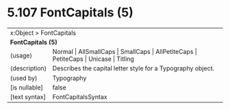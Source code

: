 <html dir="LTR" xmlns:mshelp="http://msdn.microsoft.com/mshelp" xmlns:ddue="http://ddue.schemas.microsoft.com/authoring/2003/5" xmlns:xlink="http://www.w3.org/1999/xlink" xmlns:tool="http://www.microsoft.com/tooltip">

<body>
 <input type="hidden" id="userDataCache" class="userDataStyle">
 <input type="hidden" id="hiddenScrollOffset">
 <img id="dropDownImage" style="display:none; height:0; width:0;" src="../local/drpdown.gif">
 <img id="dropDownHoverImage" style="display:none; height:0; width:0;" src="../local/drpdown_orange.gif">
 <img id="collapseImage" style="display:none; height:0; width:0;" src="../local/collapse.gif">
 <img id="expandImage" style="display:none; height:0; width:0;" src="../local/exp.gif">
 <img id="collapseAllImage" style="display:none; height:0; width:0;" src="../local/collall.gif">
 <img id="expandAllImage" style="display:none; height:0; width:0;" src="../local/expall.gif">
 <img id="copyImage" style="display:none; height:0; width:0;" src="../local/copycode.gif">
 <img id="copyHoverImage" style="display:none; height:0; width:0;" src="../local/copycodeHighlight.gif">
 <div id="header"><h1 class="heading">5.107 FontCapitals (5)</h1></div>

 <div id="mainSection">
 <div id="mainBody">
 <div id="allHistory" class="saveHistory" onsave="saveAll()" onload="loadAll()"></div>
 <p xmlns:wsd="http://wsdev.schemas.microsoft.com/authoring/2008/2" xmlns:msxsl="urn:schemas-microsoft-com:xslt" xmlns:script="urn:script" xmlns:build="urn:build">
 </p>
 <div id="sectionSection0" class="section" name="collapseableSection">
 <content xmlns="http://ddue.schemas.microsoft.com/authoring/2003/5" xmlns:wsd="http://wsdev.schemas.microsoft.com/authoring/2008/2" xmlns:msxsl="urn:schemas-microsoft-com:xslt" xmlns:script="urn:script" xmlns:build="urn:build">
 </content>
 </div>
 <div id="sectionSection1" class="section" name="collapseableSection">
 <content xmlns="http://ddue.schemas.microsoft.com/authoring/2003/5" xmlns:wsd="http://wsdev.schemas.microsoft.com/authoring/2008/2" xmlns:msxsl="urn:schemas-microsoft-com:xslt" xmlns:script="urn:script" xmlns:build="urn:build">
 <table class="ProtocolAuthoredTable" xmlns="">
 <tr><td colspan="2">
<mshelp:link keywords="55aacd72-e114-4aa1-b774-3f7ded5e1f7d" tabindex="0">x:Object</mshelp:link> &gt; <mshelp:link keywords="20da6359-056d-4dbe-8ee6-c6b1857e3689" tabindex="0">FontCapitals</mshelp:link> </td>
 </tr>
 <tr><td colspan="2">
 <b>FontCapitals (5)</b> </td>
 </tr>
 <tr><td><div class="indent0">(usage)</div></td>
 <td><mshelp:link keywords="e33974e7-3184-45a1-8055-32a813f2071c" tabindex="0">Normal</mshelp:link> | <mshelp:link keywords="e33974e7-3184-45a1-8055-32a813f2071c" tabindex="0">AllSmallCaps</mshelp:link> | <mshelp:link keywords="e33974e7-3184-45a1-8055-32a813f2071c" tabindex="0">SmallCaps</mshelp:link> | <mshelp:link keywords="e33974e7-3184-45a1-8055-32a813f2071c" tabindex="0">AllPetiteCaps</mshelp:link> | <mshelp:link keywords="e33974e7-3184-45a1-8055-32a813f2071c" tabindex="0">PetiteCaps</mshelp:link> | <mshelp:link keywords="e33974e7-3184-45a1-8055-32a813f2071c" tabindex="0">Unicase</mshelp:link> | <mshelp:link keywords="e33974e7-3184-45a1-8055-32a813f2071c" tabindex="0">Titling</mshelp:link></td>
 </tr>
 <tr><td><div class="indent0">(description)</div></td>
 <td>Describes the capital letter style for a Typography object.</td>
 </tr>
 <tr><td><div class="indent0">(used by)</div></td>
 <td><mshelp:link keywords="5e6cd9f1-4692-475c-b22a-e873a8dd13d3" tabindex="0">Typography</mshelp:link></td>
 </tr>
 <tr><td><div class="indent0">[is nullable]</div></td>
 <td>false</td>
 </tr>
 <tr><td><div class="indent0">[text syntax]</div></td>
 <td><mshelp:link keywords="e33974e7-3184-45a1-8055-32a813f2071c" tabindex="0">FontCapitalsSyntax</mshelp:link></td>
 </tr>
</table>
 </content>
 </div>
 <!--[if gte IE 5]>
 <tool:tip element="languageFilterToolTip" avoidmouse="false"/>
 <![endif]-->
 </div>
 <a name="feedback"></a><span></span>
 </div>
</body></html>
